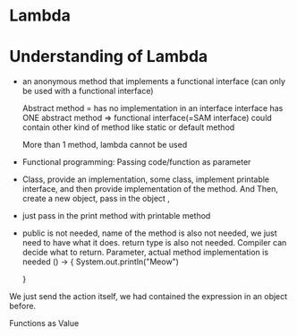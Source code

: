 # Lambda

# Understanding of Lambda
- an anonymous method that implements a functional interface
  (can only be used with a functional interface)
  
  Abstract method = has no implementation in an interface
  interface has ONE abstract method => functional interface(=SAM interface) could contain other kind of method like static or default method
  
  More than 1 method, lambda cannot be used

- Functional programming: Passing code/function as parameter
- Class, provide an implementation, some class, implement printable interface, and then provide implementation of the method. And Then, create a new object, pass in the object ,

- just pass in the print method with printable method
- public is not needed, name of the method is also not needed, we just need to have what it does. return type is also not needed. Compiler can decide what to return. Parameter, actual method implementation is needed
 () -> {
   System.out.println("Meow")

  }

We just send the action itself, we had contained the expression in an object before.

Functions as Value
